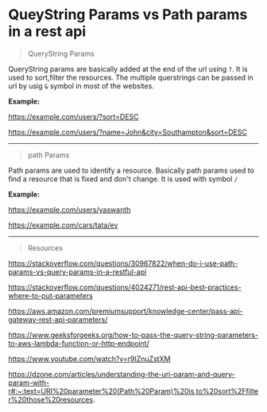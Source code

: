 # QueyString Params vs Path params in a rest api 

> QueryString Params

QueryString params are basically added at the end of the url using `?`. It is used to sort,filter the resources. 
The multiple querstrings can be passed in url by usig `&` symbol in most of the websites. 

**Example:**

https://example.com/users/?sort=DESC

https://example.com/users/?name=John&city=Southampton&sort=DESC


------------

> path Params

Path params are used to identify a resource. Basically path params used to find a resource that is fixed and don't change.
It is used with symbol `/`

**Example:**

https://example.com/users/yaswanth

https://example.com/cars/tata/ev

----------

> Resources 

https://stackoverflow.com/questions/30967822/when-do-i-use-path-params-vs-query-params-in-a-restful-api

https://stackoverflow.com/questions/4024271/rest-api-best-practices-where-to-put-parameters

https://aws.amazon.com/premiumsupport/knowledge-center/pass-api-gateway-rest-api-parameters/

https://www.geeksforgeeks.org/how-to-pass-the-query-string-parameters-to-aws-lambda-function-or-http-endpoint/

https://www.youtube.com/watch?v=r9IZnuZstXM


https://dzone.com/articles/understanding-the-uri-param-and-query-param-with-r#:~:text=URI%20parameter%20(Path%20Param)%20is,to%20sort%2Ffilter%20those%20resources.
